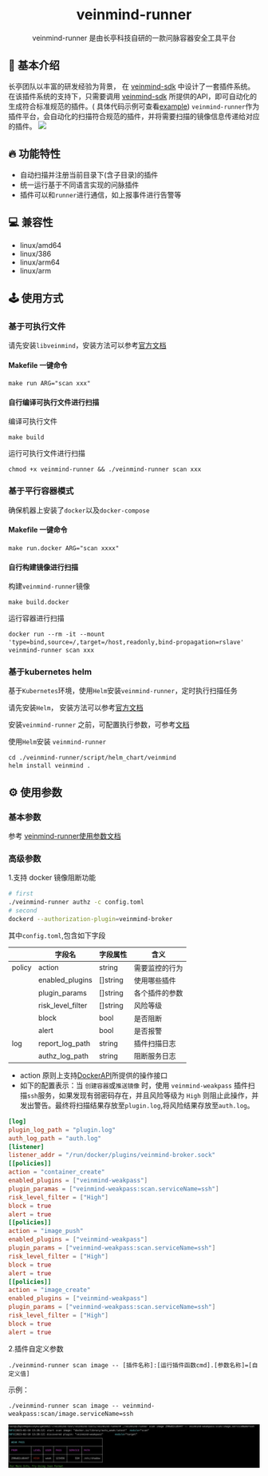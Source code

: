 <h1 align="center"> veinmind-runner </h1>

<p align="center">
veinmind-runner 是由长亭科技自研的一款问脉容器安全工具平台
</p>

## 📸 基本介绍

长亭团队以丰富的研发经验为背景， 在 [veinmind-sdk]() 中设计了一套插件系统。 在该插件系统的支持下，只需要调用 [veinmind-sdk]() 所提供的API，即可自动化的生成符合标准规范的插件。(
具体代码示例可查看[example](./example))
`veinmind-runner`作为插件平台，会自动化的扫描符合规范的插件，并将需要扫描的镜像信息传递给对应的插件。
![](https://dinfinite.oss-cn-beijing.aliyuncs.com/image/20220321150601.png)

## 🔥 功能特性

- 自动扫描并注册当前目录下(含子目录)的插件
- 统一运行基于不同语言实现的问脉插件
- 插件可以和`runner`进行通信，如上报事件进行告警等

## 💻 兼容性

- linux/amd64
- linux/386
- linux/arm64
- linux/arm

## 🕹️ 使用方式

### 基于可执行文件

请先安装`libveinmind`，安装方法可以参考[官方文档](https://github.com/chaitin/libveinmind)
#### Makefile 一键命令

```
make run ARG="scan xxx"
```
#### 自行编译可执行文件进行扫描

编译可执行文件
```
make build
```
运行可执行文件进行扫描
```
chmod +x veinmind-runner && ./veinmind-runner scan xxx 
```
### 基于平行容器模式
确保机器上安装了`docker`以及`docker-compose`
#### Makefile 一键命令
```
make run.docker ARG="scan xxxx"
```
#### 自行构建镜像进行扫描
构建`veinmind-runner`镜像
```
make build.docker
```
运行容器进行扫描
```
docker run --rm -it --mount 'type=bind,source=/,target=/host,readonly,bind-propagation=rslave' veinmind-runner scan xxx
```
### 基于kubernetes helm
基于`Kubernetes`环境，使用`Helm`安装`veinmind-runner`，定时执行扫描任务

请先安装`Helm`， 安装方法可以参考[官方文档](https://helm.sh/zh/docs/intro/install/)

安装`veinmind-runner`
之前，可配置执行参数，可参考[文档](https://github.com/chaitin/veinmind-tools/blob/master/veinmind-runner/script/helm_chart/README.md)

使用`Helm`安装 `veinmind-runner`

```
cd ./veinmind-runner/script/helm_chart/veinmind
helm install veinmind .
```
## ⚙️ ️使用参数
### 基本参数
参考 [veinmind-runner使用参数文档](docs/veinmind-runner.md)
### 高级参数
1.支持 docker 镜像阻断功能

```bash
# first
./veinmind-runner authz -c config.toml 
# second
dockerd --authorization-plugin=veinmind-broker
```

其中`config.toml`,包含如下字段

|  | **字段名**           | **字段属性** | **含义**  |
|----------|-------------------|----------|---------|
| policy   | action            | string   | 需要监控的行为 |
|          | enabled_plugins   | []string | 使用哪些插件  |
|          | plugin_params     | []string | 各个插件的参数 |
|          | risk_level_filter | []string | 风险等级    |
|          | block             | bool     | 是否阻断    |
|          | alert             | bool     | 是否报警    |
| log      | report_log_path   | string   | 插件扫描日志  |
|          | authz_log_path    | string   | 阻断服务日志  |

- action 原则上支持[DockerAPI](https://docs.docker.com/engine/api/v1.41/#operation/)所提供的操作接口
- 如下的配置表示：当 `创建容器`或`推送镜像` 时，使用 `veinmind-weakpass` 插件扫描`ssh`服务，如果发现有弱密码存在，并且风险等级为 `High`
  则阻止此操作，并发出警告。最终将扫描结果存放至`plugin.log`,将风险结果存放至`auth.log`。

``` toml
[log]
plugin_log_path = "plugin.log"
auth_log_path = "auth.log"
[listener]
listener_addr = "/run/docker/plugins/veinmind-broker.sock"
[[policies]]
action = "container_create"
enabled_plugins = ["veinmind-weakpass"]
plugin_paramas = ["veinmind-weakpass:scan.serviceName=ssh"]
risk_level_filter = ["High"]
block = true
alert = true
[[policies]]
action = "image_push"
enabled_plugins = ["veinmind-weakpass"]
plugin_params = ["veinmind-weakpass:scan.serviceName=ssh"]
risk_level_filter = ["High"]
block = true
alert = true
[[policies]]
action = "image_create"
enabled_plugins = ["veinmind-weakpass"]
plugin_params = ["veinmind-weakpass:scan.serviceName=ssh"]
risk_level_filter = ["High"]
block = true
alert = true
```
2.插件自定义参数
```
./veinmind-runner scan image -- [插件名称]:[运行插件函数cmd].[参数名称]=[自定义值]
```
示例：
```
./veinmind-runner scan image -- veinmind-weakpass:scan/image.serviceName=ssh
```
![](../docs/runner_1.jpg)